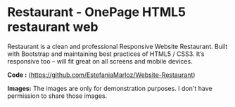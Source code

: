 # Restaurant - OnePage HTML5 restaurant web

Restaurant is a clean and professional Responsive Website Restaurant. Built with Bootstrap and maintaining best practices of HTML5 / CSS3. It’s responsive too – will fit great on all screens and mobile devices.


**Code :** (https://github.com/EstefaniaMarloz/Website-Restaurant)

**Images:** The images are only for demonstration purposes. I don't have permission to share those images.
